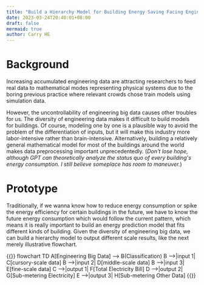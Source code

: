 ```yaml
---
title: "Build a Hierarchy Model for Building Energy Saving Facing Engineering Data Differentiation"
date: 2023-03-24T20:40:01+08:00
draft: false
mermaid: true
author: Carry HE
---
```


# Background

Increasing accumulated engineering data are attracting researchers to feed real data to mathematical modes representing physical systems due to the boring previous practice where relevant crowds chose train models using simulation data.

However, the uncontrollability of engineering big data causes other troubles for us. The diversity of engineering data makes it difficult to build models for buildings. Of course, modeling one by one is a plausible way to avoid the problem of the differentiation of inputs, but it will make this industry more labor-intensive rather than brain-intensive. Alternatively, building a relatively general mathematical model for most of the buildings around the world makes data preprocessing important unprecedentedly. (*Don't lose hope, although GPT can theoretically analyze the status quo of every building's energy consumption. I still believe someplace has room to maneuver.*)

# Prototype

Traditionally, if we wanna know how to reduce energy consumption or spike the energy efficiency for certain buildings in the future, we have to know the future energy consumption which would follow the current pattern, which means it is really important to build an energy prediction model that fits different kinds of building. Given the diversity of engineering big data, we can build a hierarchy model to output different scale results, like the next merely illustrative flowchart.

{{<mermaid>}}
flowchart TD
    A[Engineering Big Data] --> B(Classification)
    B -->|input 1| C[cursory-scale data]
    B -->|input 2| D[middle-scale data]
    B -->|input 3| E[fine-scale data]
    C -->|output 1| F[Total Electricity Bill]
    D -->|output 2| G[Sub-metering Electricity]
    E -->|output 3| H[Sub-metering Other Data]
{{</mermaid>}}
